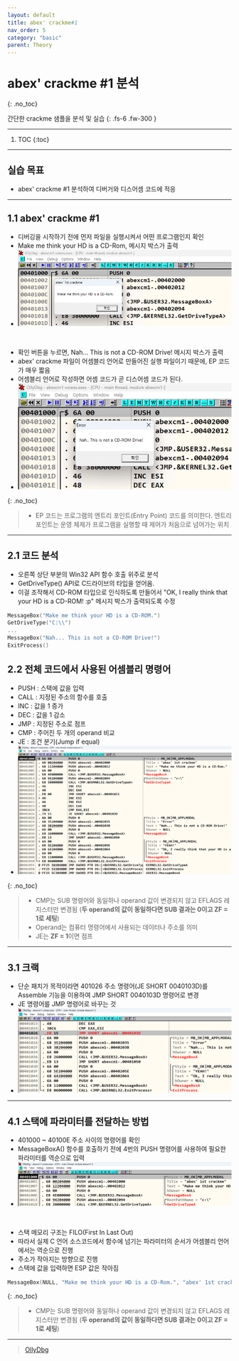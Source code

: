 ```yaml
---
layout: default
title: abex' crackme#1
nav_order: 5
category: "basic"
parent: Theory
---
```


# abex' crackme #1 분석
{: .no_toc}

간단한 crackme 샘플을 분석 및 실습
{: .fs-6 .fw-300 }

---

1. TOC
{:toc}

---

## 실습 목표
- abex' crackme #1 분석하여 디버거와 디스어셈 코드에 적응

---

## 1.1 abex' crackme #1
- 디버깅을 시작하기 전에 먼저 파일을 실행시켜서 어떤 프로그램인지 확인
- Make me think your HD is a CD-Rom, 메시지 박스가 출력
- ![](../../../assets/images/reversing/abex_crackme1/1.png)

<br>

- 확인 버튼을 누르면, Nah... This is not a CD-ROM Drive! 메시지 박스가 출력
- abex' crackme 파일이 어셈블리 언어로 만들어진 실행 파일이기 때문에, EP 코드가 매우 짧음
- 어셈블리 언어로 작성하면 어셈 코드가 곧 디스어셈 코드가 된다.
- ![](../../../assets/images/reversing/abex_crackme1/2.png)

{: .no_toc}
> - EP 코드는 프로그램의 엔트리 포인트(Entry Point) 코드를 의미한다. 엔트리 포인트는 운영 체제가 프로그램을 실행할 때 제어가 처음으로 넘어가는 위치 

---

## 2.1 코드 분석
- 오른쪽 상단 부분의 Win32 API 함수 호출 위주로 분석
- GetDriveType() API로 C드라이브의 타입을 얻어옴.
- 이걸 조작해서 CD-ROM 타입으로 인식하도록 만들어서 "OK, I really think that your HD is a CD-ROM! :p" 메시지 박스가 출력되도록 수정

```c
MessageBox("Make me think your HD is a CD-ROM.")
GetDriveType("C:\\")
...
MessageBox("Nah... This is not a CD-ROM Drive!")
ExitProcess()
```

## 2.2 전체 코드에서 사용된 어셈블리 명령어
- PUSH : 스택에 값을 입력
- CALL : 지정된 주소의 함수를 호출
- INC : 값을 1 증가
- DEC : 값을 1 감소
- JMP : 지정된 주소로 점프
- CMP : 주어진 두 개의 operand 비교
- JE : 조건 분기(Jump if equal)
- ![](../../../assets/images/reversing/abex_crackme1/3.png)

{: .no_toc}
> - CMP는 SUB 명령어와 동일하나 operand 값이 변경되지 않고 EFLAGS 레지스터만 변경됨 (**두 operand의 값이 동일하다면 SUB 결과는 0이고 ZF = 1로 세팅**)
> - Operand는 컴퓨터 명령어에서 사용되는 데이터나 주소를 의미
> - JE는 **ZF = 1**이면 점프

---

## 3.1 크랙
- 단순 패치가 목적이라면 401026 주소 명령어(JE SHORT 0040103D)를 Assemble 기능을 이용하여 JMP SHORT 0040103D 명령어로 변경
- JE 명령어를 JMP 명령어로 바꾸는 것
- ![](../../../assets/images/reversing/abex_crackme1/4.png)

---

## 4.1 스택에 파라미터를 전달하는 방법
- 401000 ~ 40100E 주소 사이의 명령어를 확인
- MessageBoxA() 함수를 호출하기 전에 4번의 PUSH 명령어를 사용하여 필요한 파라미터를 역순으로 입력
- ![](../../../assets/images/reversing/abex_crackme1/5.png)

<br>

- 스택 메모리 구조는 FILO(First In Last Out)
- 따라서 실제 C 언어 소스코드에서 함수에 넘기는 파라미터의 순서가 어셈블리 언어에서는 역순으로 진행
- 주소가 작아지는 방향으로 진행 
- 스택에 값을 입력하면 ESP 값은 작아짐

```c
MessageBox(NULL, "Make me think your HD is a CD-Rom.", "abex' 1st crackme", MB_OK|MB_APPLMODAL);
```

{: .no_toc}
> - CMP는 SUB 명령어와 동일하나 operand 값이 변경되지 않고 EFLAGS 레지스터만 변경됨 (**두 operand의 값이 동일하다면 SUB 결과는 0이고 ZF = 1로 세팅**)

---

> [OllyDbg](https://www.ollydbg.de/)


